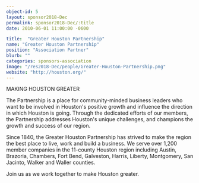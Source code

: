 ```yaml
---
object-id: 5
layout: sponsor2018-Dec
permalink: sponsor2018-Dec/:title
date: 2010-06-01 11:00:00 -0600

title:  "Greater Houston Partnership"
name: "Greater Houston Partnership"
position: "Association Partner"
blurb: ""
categories: sponsors-association
image: "/res2018-Dec/people/Greater-Houston-Partnership.png"
website: "http://houston.org/"
---
```


MAKING HOUSTON GREATER

The Partnership is a place for community-minded business leaders who want to be involved in Houston's positive growth and influence the direction in which Houston is going. Through the dedicated efforts of our members, the Partnership addresses Houston's unique challenges, and champions the growth and success of our region.

Since 1840, the Greater Houston Partnership has strived to make the region the best place to live, work and build a business. We serve over 1,200 member companies in the 11-county Houston region including Austin, Brazoria, Chambers, Fort Bend, Galveston, Harris, Liberty, Montgomery, San Jacinto, Walker and Waller counties.

Join us as we work together to make Houston greater.
